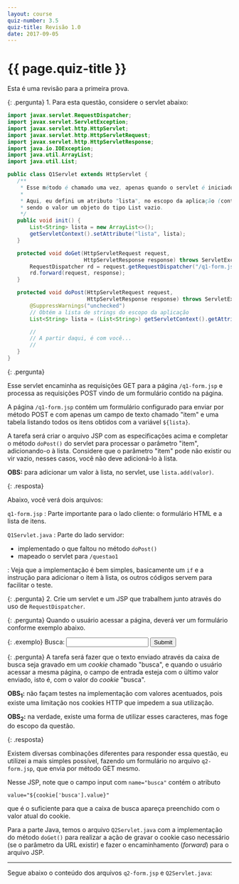 ```yaml
---
layout: course
quiz-number: 3.5
quiz-title: Revisão 1.0
date: 2017-09-05
---
```


# {{ page.quiz-title }}

Esta é uma revisão para a primeira prova.

{: .pergunta}
1\. Para esta questão, considere o servlet abaixo:

```java
import javax.servlet.RequestDispatcher;
import javax.servlet.ServletException;
import javax.servlet.http.HttpServlet;
import javax.servlet.http.HttpServletRequest;
import javax.servlet.http.HttpServletResponse;
import java.io.IOException;
import java.util.ArrayList;
import java.util.List;

public class Q1Servlet extends HttpServlet {
   /**
    * Esse método é chamado uma vez, apenas quando o servlet é iniciado.
    *
    * Aqui, eu defini um atributo "lista", no escopo da aplicação (contexto)
    * sendo o valor um objeto do tipo List vazio.
    */
   public void init() {
       List<String> lista = new ArrayList<>();
       getServletContext().setAttribute("lista", lista);
   }

   protected void doGet(HttpServletRequest request,
                        HttpServletResponse response) throws ServletException, IOException {
       RequestDispatcher rd = request.getRequestDispatcher("/q1-form.jsp");
       rd.forward(request, response);
   }

   protected void doPost(HttpServletRequest request,
                         HttpServletResponse response) throws ServletException, IOException {
       @SuppressWarnings("unchecked")
       // Obtém a lista de strings do escopo da aplicação
       List<String> lista = (List<String>) getServletContext().getAttribute("lista");

       //
       // A partir daqui, é com você...
       //
   }
}
```

{: .pergunta}
<div markdown="1">

Esse servlet encaminha as requisições GET para a página `/q1-form.jsp` e processa as requisições POST
vindo de um formulário contido na página.

A página `/q1-form.jsp` contém um formulário configurado para enviar por método POST e com apenas um
campo de texto chamado "item" e uma tabela listando todos os itens obtidos com a variável `${lista}`.

A tarefa será criar o arquivo JSP com as especificações acima e completar o método `doPost()` do servlet
para processar o parâmetro "item", adicionando-o à lista. Considere que o parâmetro "item" pode não existir
ou vir vazio, nesses casos, você não deve adicioná-lo à lista.

</div>

**OBS:** para adicionar um valor à lista, no servlet, use `lista.add(valor)`. 

{: .resposta}
<div markdown="1">

Abaixo, você verá dois arquivos:

`q1-form.jsp`
: Parte importante para o lado cliente: o formulário HTML e a lista de itens.

`Q1Servlet.java`
: Parte do lado servidor:
  - implementado o que faltou no método `doPost()`
  - mapeado o servlet para `/questao1`

: Veja que a implementação é bem simples, basicamente um `if` e a instrução para adicionar o item à lista,
  os outros códigos servem para facilitar o teste.

<script src="https://gist.github.com/wagnerluis1982/4ac488646e3c64c06bf5366cb8e6e010.js"></script>

</div>

{: .pergunta}
2\. Crie um servlet e um JSP que trabalhem junto através do uso de `RequestDispatcher`.

{: .pergunta}
Quando o usuário acessar a página, deverá ver um formulário conforme exemplo abaixo.

{: .exemplo}
Busca: <input type="text" readonly> <input type="submit">

{: .pergunta}
A tarefa será fazer que o texto enviado através da caixa de busca seja gravado em um _cookie_
chamado "busca", e quando o usuário acessar a mesma página, o campo de entrada esteja com o
último valor enviado, isto é, com o valor do _cookie_ "busca".

**OBS<sub>1</sub>:** não façam testes na implementação com valores acentuados, pois existe uma limitação nos
cookies HTTP que impedem a sua utilização.

**OBS<sub>2</sub>:** na verdade, existe uma forma de utilizar esses caracteres, mas foge do escopo da questão.

{: .resposta}
<div markdown="1">

Existem diversas combinações diferentes para responder essa questão, eu utilizei a mais simples possível,
fazendo um formulário no arquivo `q2-form.jsp`, que envia por método GET mesmo.

Nesse JSP, note que o campo input com `name="busca"` contém o atributo

`value="${cookie['busca'].value}"`

que é o suficiente para que a caixa de busca apareça preenchido com o valor atual do cookie. 

Para a parte Java, temos o arquivo `Q2Servlet.java` com a implementação do método `doGet()` para
realizar a ação de gravar o cookie caso necessário (se o parâmetro da URL existir) e fazer o
encaminhamento (_forward_) para o arquivo JSP.

---

Segue abaixo o conteúdo dos arquivos `q2-form.jsp` e `Q2Servlet.java`: 

<script src="https://gist.github.com/wagnerluis1982/85288584e7fdcde6832bdcba6445d666.js"></script>

</div>
